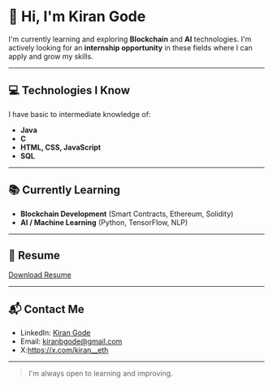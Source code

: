 # 👋 Hi, I'm Kiran Gode

I'm currently learning and exploring **Blockchain** and **AI** technologies. I'm actively looking for an **internship opportunity** in these fields where I can apply and grow my skills.

---

## 💻 Technologies I Know
I have basic to intermediate knowledge of:
- **Java**
- **C**
- **HTML, CSS, JavaScript**
- **SQL**

---

## 📚 Currently Learning
- **Blockchain Development** (Smart Contracts, Ethereum, Solidity)
- **AI / Machine Learning** (Python, TensorFlow, NLP)

---

## 📄 Resume
[Download Resume](./kiran.resume.pdf)

---

## 📬 Contact Me
- LinkedIn: [Kiran Gode](https://www.linkedin.com/in/kiran-gode-311322197)
- Email: kiranbgode@gmail.com
- X:https://x.com/kiran__eth

---

> I'm always open to learning and improving.

